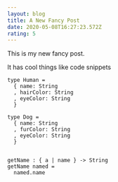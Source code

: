 ```yaml
---
layout: blog
title: A New Fancy Post
date: 2020-05-08T16:27:23.572Z
rating: 5
---
```

This is my new fancy post. 



It has cool things like code snippets



```
type Human = 
  { name: String
  , hairColor: String
  , eyeColor: String
  }

type Dog =
  { name: String
  , furColor: String
  , eyeColor: String
  }
  
  
getName : { a | name } -> String
getName named =
  named.name
```